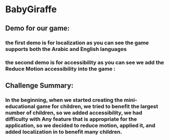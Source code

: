 # BabyGiraffe


## Demo for our game:

### the first demo is for localization as you can see the game supports both the Arabic and English languages

### the second demo is for accessibility as you can see we add the Reduce Motion accessibility into the game :


## Challenge Summary:
### In the beginning, when we started creating the mini-educational game for children, we tried to benefit the largest number of children, so we added accessibility, we had difficulty with Any feature that is appropriate for the application, so we decided to reduce motion, applied it, and added localization in to benefit many children.

